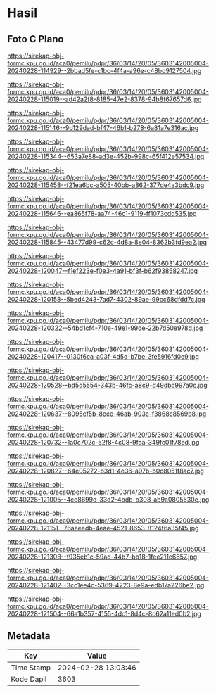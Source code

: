 # Hasil

## Foto C Plano

https://sirekap-obj-formc.kpu.go.id/aca0/pemilu/pdpr/36/03/14/20/05/3603142005004-20240228-114929--2bbad5fe-c1bc-4f4a-a96e-c48bd9127504.jpg

https://sirekap-obj-formc.kpu.go.id/aca0/pemilu/pdpr/36/03/14/20/05/3603142005004-20240228-115019--ad42a2f8-8185-47e2-8378-94b8f67657d6.jpg

https://sirekap-obj-formc.kpu.go.id/aca0/pemilu/pdpr/36/03/14/20/05/3603142005004-20240228-115146--9b129dad-bf47-46b1-b278-6a81a7e316ac.jpg

https://sirekap-obj-formc.kpu.go.id/aca0/pemilu/pdpr/36/03/14/20/05/3603142005004-20240228-115344--653a7e88-ad3e-452b-998c-65f412e57534.jpg

https://sirekap-obj-formc.kpu.go.id/aca0/pemilu/pdpr/36/03/14/20/05/3603142005004-20240228-115458--f21ea6bc-a505-40bb-a862-377de4a3bdc9.jpg

https://sirekap-obj-formc.kpu.go.id/aca0/pemilu/pdpr/36/03/14/20/05/3603142005004-20240228-115646--ea865f78-aa74-46c1-9119-ff1073cdd535.jpg

https://sirekap-obj-formc.kpu.go.id/aca0/pemilu/pdpr/36/03/14/20/05/3603142005004-20240228-115845--43477d99-c62c-4d8a-8e04-8362b3fd9ea2.jpg

https://sirekap-obj-formc.kpu.go.id/aca0/pemilu/pdpr/36/03/14/20/05/3603142005004-20240228-120047--f1ef223e-f0e3-4a91-bf3f-b62f93858247.jpg

https://sirekap-obj-formc.kpu.go.id/aca0/pemilu/pdpr/36/03/14/20/05/3603142005004-20240228-120158--5bed4243-7ad7-4302-89ae-99cc68dfdd7c.jpg

https://sirekap-obj-formc.kpu.go.id/aca0/pemilu/pdpr/36/03/14/20/05/3603142005004-20240228-120322--54bd1cf4-710e-49e1-99de-22b7d50e978d.jpg

https://sirekap-obj-formc.kpu.go.id/aca0/pemilu/pdpr/36/03/14/20/05/3603142005004-20240228-120417--0130f6ca-a03f-4d5d-b7be-3fe5916fd0e9.jpg

https://sirekap-obj-formc.kpu.go.id/aca0/pemilu/pdpr/36/03/14/20/05/3603142005004-20240228-120528--bd5d5554-343b-46fc-a8c9-d49dbc997a0c.jpg

https://sirekap-obj-formc.kpu.go.id/aca0/pemilu/pdpr/36/03/14/20/05/3603142005004-20240228-120637--8095cf5b-8ece-46ab-903c-f3868c8569b8.jpg

https://sirekap-obj-formc.kpu.go.id/aca0/pemilu/pdpr/36/03/14/20/05/3603142005004-20240228-120732--1a0c702c-52f8-4c08-9faa-349fc01f78ed.jpg

https://sirekap-obj-formc.kpu.go.id/aca0/pemilu/pdpr/36/03/14/20/05/3603142005004-20240228-120827--64e05272-b3d1-4e36-a97b-b0c8051f8ac7.jpg

https://sirekap-obj-formc.kpu.go.id/aca0/pemilu/pdpr/36/03/14/20/05/3603142005004-20240228-121005--4ce8699d-33d2-4bdb-b308-ab9a0805530e.jpg

https://sirekap-obj-formc.kpu.go.id/aca0/pemilu/pdpr/36/03/14/20/05/3603142005004-20240228-121151--76aeeedb-4eae-4521-8653-8124f6a35f45.jpg

https://sirekap-obj-formc.kpu.go.id/aca0/pemilu/pdpr/36/03/14/20/05/3603142005004-20240228-121308--f935eb1c-59ad-44b7-bb18-1fee211c6657.jpg

https://sirekap-obj-formc.kpu.go.id/aca0/pemilu/pdpr/36/03/14/20/05/3603142005004-20240228-121402--3cc1ee4c-5369-4223-8e9a-edb17a226be2.jpg

https://sirekap-obj-formc.kpu.go.id/aca0/pemilu/pdpr/36/03/14/20/05/3603142005004-20240228-121504--66a1b357-4155-4dc1-8d4c-8c62a11ed0b2.jpg


## Metadata

| Key        | Value               |
| ---------- | ------------------- |
| Time Stamp | 2024-02-28 13:03:46 |
| Kode Dapil | 3603                |



